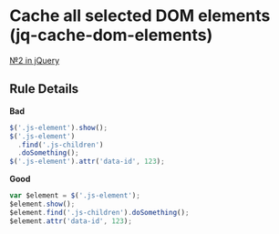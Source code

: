 # Cache all selected DOM elements (jq-cache-dom-elements)

[№2 in jQuery](https://github.com/fullstack-development/front-end-best-practices/blob/master/JS/jQuery.md)

## Rule Details

**Bad**

```javascript
$('.js-element').show();
$('.js-element')
  .find('.js-children')
  .doSomething();
$('.js-element').attr('data-id', 123);
```

**Good**

```javascript
var $element = $('.js-element');
$element.show();
$element.find('.js-children').doSomething();
$element.attr('data-id', 123);
```
